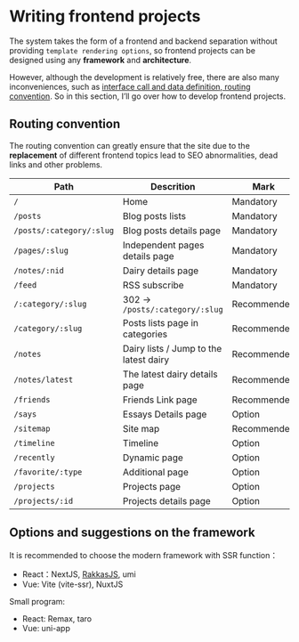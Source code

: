 # Writing frontend projects

The system takes the form of a frontend and backend separation without providing `template rendering options`, so frontend projects can be designed using any **framework** and **architecture**. 

However, although the development is relatively free, there are also many inconveniences, such as <u>interface call and data definition, routing convention</u>. So in this section, I’ll go over how to develop frontend projects.

## Routing convention

The routing convention can greatly ensure that the site due to the **replacement** of different frontend topics lead to SEO abnormalities, dead links and other problems.

| Path                     | Descrition                             | Mark        |
| ------------------------ | -------------------------------------- | ----------- |
| `/`                      | Home                                   | Mandatory   |
| `/posts`                 | Blog posts lists                       | Mandatory   |
| `/posts/:category/:slug` | Blog posts details page                | Mandatory   |
| `/pages/:slug`           | Independent pages details page         | Mandatory   |
| `/notes/:nid`            | Dairy details page                     | Mandatory   |
| `/feed`                  | RSS subscribe                          | Mandatory   |
| `/:category/:slug`       | 302 -> `/posts/:category/:slug`        | Recommended |
| `/category/:slug`        | Posts lists page in categories         | Recommended |
| `/notes`                 | Dairy lists / Jump to the latest dairy | Recommended |
| `/notes/latest`          | The latest dairy details page          | Recommended |
| `/friends`               | Friends Link page                      | Recommended |
| `/says`                  | Essays Details page                    | Option      |
| `/sitemap`               | Site map                               | Recommended |
| `/timeline`              | Timeline                               | Option      |
| `/recently`              | Dynamic page                           | Option      |
| `/favorite/:type`        | Additional page                        | Option      |
| `/projects`              | Projects page                          | Option      |
| `/projects/:id`          | Projects details page                  | Option      |

## Options and suggestions on the framework

It is recommended to choose the modern framework with SSR function：

- React：NextJS, [RakkasJS](https://github.com/rakkasjs/rakkasjs), umi
- Vue: Vite (vite-ssr), NuxtJS

Small program:

- React: Remax, taro
- Vue: uni-app